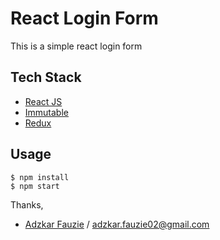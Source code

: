 # React Login Form

This is a simple react login form

## Tech Stack

* [React JS](https://reactjs.org/) 
* [Immutable](https://immutable-js.github.io/immutable-js/)
* [Redux](https://redux.js.org/)

## Usage

```
$ npm install
$ npm start
```

Thanks,

* [Adzkar Fauzie](https://github.com/adzkar/) / [adzkar.fauzie02@gmail.com](mailto:adzkar.fauzie02@gmail.com)